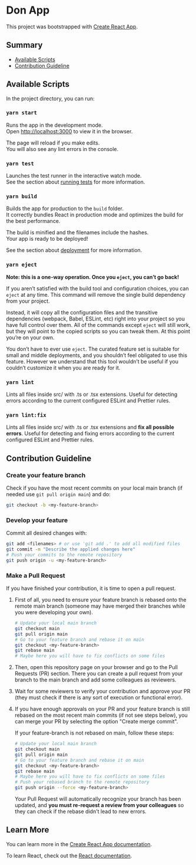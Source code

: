 # Don App

This project was bootstrapped with [Create React App](https://github.com/facebook/create-react-app).

## Summary
- [Available Scripts](#available-scripts)
- [Contribution Guideline](#contribution-guideline)

## Available Scripts

In the project directory, you can run:

### `yarn start`

Runs the app in the development mode.\
Open [http://localhost:3000](http://localhost:3000) to view it in the browser.

The page will reload if you make edits.\
You will also see any lint errors in the console.

### `yarn test`

Launches the test runner in the interactive watch mode.\
See the section about [running tests](https://facebook.github.io/create-react-app/docs/running-tests) for more information.

### `yarn build`

Builds the app for production to the `build` folder.\
It correctly bundles React in production mode and optimizes the build for the best performance.

The build is minified and the filenames include the hashes.\
Your app is ready to be deployed!

See the section about [deployment](https://facebook.github.io/create-react-app/docs/deployment) for more information.

### `yarn eject`

**Note: this is a one-way operation. Once you `eject`, you can’t go back!**

If you aren’t satisfied with the build tool and configuration choices, you can `eject` at any time. This command will remove the single build dependency from your project.

Instead, it will copy all the configuration files and the transitive dependencies (webpack, Babel, ESLint, etc) right into your project so you have full control over them. All of the commands except `eject` will still work, but they will point to the copied scripts so you can tweak them. At this point you’re on your own.

You don’t have to ever use `eject`. The curated feature set is suitable for small and middle deployments, and you shouldn’t feel obligated to use this feature. However we understand that this tool wouldn’t be useful if you couldn’t customize it when you are ready for it.

### `yarn lint`

Lints all files inside src/ with .ts or .tsx extensions. Useful for detecting errors according to the current configured ESLint and Prettier rules.

### `yarn lint:fix`

Lints all files inside src/ with .ts or .tsx extensions and **fix all possible errors**. Useful for detecting and fixing errors according to the current configured ESLint and Prettier rules.

## Contribution Guideline

### Create your feature branch
Check if you have the most recent commits on your local main branch (if needed use `git pull origin main`) and do:
```bash
git checkout -b <my-feature-branch>
```

### Develop your feature
Commit all desired changes with:
```bash
git add <filenames> # or use 'git add .' to add all modified files
git commit -m "Describe the applied changes here"
# Push your commits to the remote repository
git push origin -u <my-feature-branch>
```

### Make a Pull Request
If you have finished your contribution, it is time to open a pull request.
1. First of all, you need to ensure your feature branch is rebased onto the remote main branch (someone may have merged their branches while you were developing your own).
    ```bash
    # Update your local main branch
    git checkout main
    git pull origin main
    # Go to your feature branch and rebase it on main
    git checkout <my-feature-branch>
    git rebase main
    # Maybe here you will have to fix conflicts on some files
    ```
2. Then, open this repository page on your browser and go to the Pull Requests (PR) section. There you can create a pull request from your branch to the main branch and add some colleagues as reviewers.

3. Wait for some reviewers to verify your contribution and approve your PR (they must check if there is any sort of execution or functional error).

4. If you have enough approvals on your PR and your feature branch is still rebased on the most recent main commits (if not see steps below), you can merge your PR by selecting the option "Create merge commit".
    
    If your feature-branch is not rebased on main, follow these steps:
    ```bash
    # Update your local main branch
    git checkout main
    git pull origin main
    # Go to your feature branch and rebase it on main
    git checkout <my-feature-branch>
    git rebase main
    # Maybe here you will have to fix conflicts on some files
    # Push your rebased branch to the remote repository
    git push origin --force <my-feature-branch>
    ```
    Your Pull Request will automatically recognize your branch has been updated, and **you must re-request a review from your colleagues** so they can check if the rebase didn't lead to new errors.


## Learn More

You can learn more in the [Create React App documentation](https://facebook.github.io/create-react-app/docs/getting-started).

To learn React, check out the [React documentation](https://reactjs.org/).
